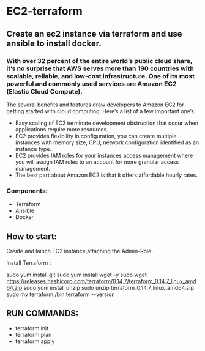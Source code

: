 
# EC2-terraform

## Create an ec2 instance via terraform and use ansible to install docker.
### With over 32 percent of the entire world’s public cloud share, it’s no surprise that AWS serves more than 190 countries with scalable, reliable, and low-cost infrastructure. One of its most powerful and commonly used services are Amazon EC2 (Elastic Cloud Compute).

The several benefits and features draw developers to Amazon EC2 for getting started with cloud computing. Here’s a list of a few important one’s:

* Easy scaling of EC2 terminate development obstruction that occur when applications require more resources.
* EC2 provides flexibility in configuration, you can create multiple instances with memory size, CPU, network configuration identified as an instance type.
* EC2 provides IAM roles for your instances access management where you will assign IAM roles to an account for more granular access management.
* The best part about Amazon EC2 is that it offers affordable hourly rates.
### Components:
* Terraform
* Ansible
* Docker
## How to start:

Create and lainch EC2 instance,attaching  the  Admin-Role .

 Install Terraform :

 sudo yum install git 
 sudo yum install wget -y
 sudo wget https://releases.hashicorp.com/terraform/0.14.7/terraform_0.14.7_linux_amd64.zip
    sudo yum install unzip 
    sudo unzip terraform_0.14.7_linux_amd64.zip 
    sudo mv  terraform /bin
    terraform   --version
   ## RUN COMMANDS:
   * terraform init
   * terraform plan 
   * terraform apply 


    